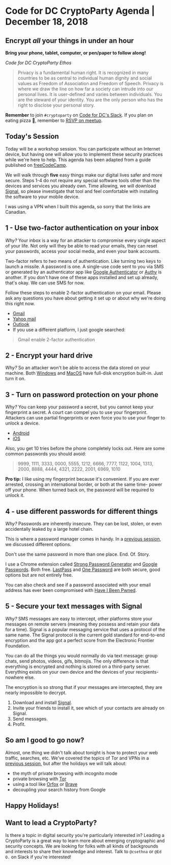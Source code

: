 # Code for DC CryptoParty Agenda | December 18, 2018
## Encrypt *all* your things in under an hour
**Bring your phone, tablet, computer, or pen/paper to follow along!**

_Code for DC CryptoParty Ethos_
> Privacy is a fundamental human right. It is recognized in many countries to be as central to individual human dignity and social values as Freedom of Association and Freedom of Speech. Privacy is where we draw the line on how far a society can intrude into our personal lives. It is user-defined and varies between individuals. You are the steward of your identity. You are the only person who has the right to disclose your personal story.

**Remember** to join `#cryptoparty` on [Code for DC's Slack](https://codefordc.org/resources/slack.html). If you plan on eating pizza 🍕, remember to [RSVP on meetup](https://www.meetup.com/Code-for-DC/events/).

## Today's Session
Today will be a workshop session. You can participate without an Internet device, but having one will allow you to implement these security practices while we're here to help. This agenda has been adapted from a guide published on [freeCodeCamp](https://medium.freecodecamp.org/tor-signal-and-beyond-a-law-abiding-citizens-guide-to-privacy-1a593f2104c3).

We will walk through **five** easy things make our digital lives safer and more secure. Steps 1-4 do not require any special software tools other than the devices and services you already own. Time allowing, we will download [Signal](https://signal.org/), so please investigate that tool and feel comfortable with installing the software to your mobile device.

I was using a VPN when I built this agenda, so sorry that the links are Canadian.

## 1 - Use two-factor authentication on your inbox
_Why?_ Your inbox is a way for an attacker to compromise every single aspect of your life. Not only will they be able to read your emails, they can reset your passwords, access your social media, and even your bank accounts.

Two-factor refers to two means of authentication. Like turning two keys to launch a missile. A password is one. A single-use code sent to you via SMS or generated by an authenticator app like [Google Authenticator](https://play.google.com/store/apps/details?id=com.google.android.apps.authenticator2&hl=en_CA) or [Authy](https://play.google.com/store/apps/details?id=com.authy.authy) is another. If you don't have one of these apps installed and set up already, that's okay. We can use SMS for now.

Follow these steps to enable 2-factor authentication on your email. Please ask any questions you have about getting it set up or about why we're doing this right now.
- [Gmail](https://myaccount.google.com/security?pli=1#signin)
- [Yahoo mail](https://help.yahoo.com/kb/SLN5013.html)
- [Outlook](https://www.eff.org/deeplinks/2016/12/how-enable-two-factor-authentication-outlookcom-and-microsoft)
- If you use a different platform, I just google searched:
> Gmail enable 2-factor authentication

## 2 - Encrypt your hard drive
_Why?_ So an attacker won't be able to access the data stored on your machine. Both [Windows](https://support.microsoft.com/en-us/help/4028713/windows-10-turn-on-device-encryption) and [MacOS](https://support.apple.com/en-us/HT204837) have full-disk encryption built-in. Just turn it on.

## 3 - Turn on password protection on your phone
_Why?_ You can keep your password a secret, but you cannot keep your fingerprint a secret. A court can compel you to use your fingerprint. Attackers can use partial fingerprints or even force you to use your finger to unlock a device.

- [Android](https://support.google.com/android/answer/9079129?hl=en)
- [iOS](https://support.apple.com/en-ca/HT204060)

Also, you get 10 tries before the phone completely locks out. Here are some common passwords you should avoid:
>9999,
1111,
3333,
0000,
5555,
1212,
6666,
7777,
1122,
1004,
1313,
2000,
8888,
4444,
4321,
2222,
2001,
6969,
1010

**Pro tip:** I like using my fingerprint because it's convenient. If you are ever arrested, crossing an international border, or both at the same time- power off your phone. When turned back on, the password will be required to unlock it.

## 4 - use different passwords for different things
_Why?_ Passwords are inherently insecure. They can be lost, stolen, or even accidentally leaked by a large hotel chain.

This is where a password manager comes in handy. In a [previous session](https://github.com/cryptopartydc/cryptoparty_dc/blob/master/7_31_18.md), we discussed different options.

Don't use the same password in more than one place. End. Of. Story.

I use a Chrome extension called [Strong Password Generator](https://chrome.google.com/webstore/detail/strong-password-generator/emehklffcaphknhhfhadkjhpfapcbpco?hl=en) and [Google Passwords](https://passwords.google.com). Both free. [LastPass](https://www.lastpass.com/) and [One Password](https://1password.com/) are both secure, good options but are not entirely free.

You can also check and see if a password associated with your email address has ever been compromised with [Have I Been Pwned](https://haveibeenpwned.com/).

## 5 - Secure your text messages with Signal
_Why?_ SMS messages are easy to intercept, other platforms store your messages on remote servers (meaning they possess and retain your data for a time). Signal is a popular messaging service that uses a protocol of the same name. The Signal protocol is the current gold standard for end-to-end encryption and the app got a perfect score from the Electronic Frontier Foundation.

You can do all the things you would normally do via text message: group chats, send photos, videos, gifs, bitmojis. The only difference is that everything is encrypted and nothing is stored on a third-party server. Everything exists on your own device and the devices of your recipients- nowhere else.

The encryption is so strong that if your messages are intercepted, they are nearly impossible to decrypt.

1. Download and install [Signal](https://signal.org/).
2. Invite your friends to install it, see which of your contacts are already on Signal.
3. Send messages.
4. Profit.

## So am I good to go now?
Almost, one thing we didn't talk about tonight is how to protect your web traffic, searches, etc. We've covered the topics of Tor and VPNs in a [previous session](https://github.com/cryptopartydc/cryptoparty_dc/blob/master/9_17_18.md), but after the holidays we will talk about:
- the myth of private browsing with incognito mode
- private browsing with [Tor](https://www.torproject.org/)
- using a tool like [Orfox](https://guardianproject.info/apps/orfox/) or [Brave](https://brave.com/)
- decoupling your search history from Google

## Happy Holidays!

## Want to lead a CryptoParty?
Is there a topic in digital security you're particularly interested in? Leading a CryptoParty is a great way to learn more about emerging cryptographic and security concepts. We are looking for folks with all kinds of backgrounds and interests to share their knowledge and interest. Talk to `@csethna` or `@Ed O.` on Slack if you're interested!
